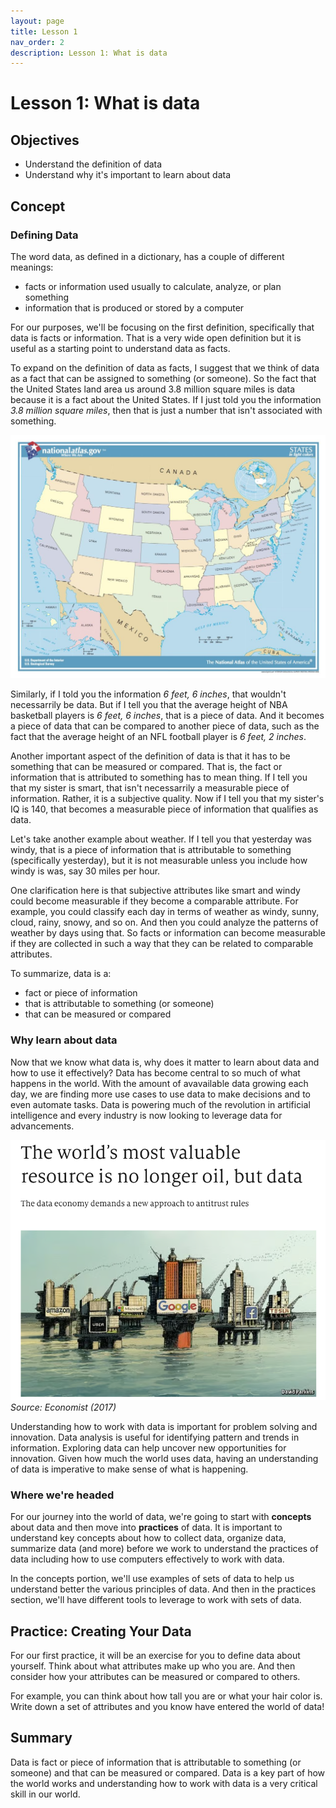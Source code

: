 ```yaml
---
layout: page
title: Lesson 1
nav_order: 2
description: Lesson 1: What is data
---
```

# Lesson 1: What is data

## Objectives

- Understand the definition of data
- Understand why it's important to learn about data

## Concept

### Defining Data
The word data, as defined in a dictionary, has a couple of different meanings:
- facts or information used usually to calculate, analyze, or plan something
- information that is produced or stored by a computer

For our purposes, we'll be focusing on the first definition, specifically that data is facts or information. That is a very wide open definition but it is useful as a starting point to understand data as facts.

To expand on the definition of data as facts, I suggest that we think of data as a fact that can be assigned to something (or someone). So the fact that the United States land area us around 3.8 million square miles is data because it is a fact about the United States. If I just told you the information *3.8 million square miles*, then that is just a number that isn't associated with something.

![image](images/united_states_map.jpg)

Similarly, if I told you the information *6 feet, 6 inches*, that wouldn't necessarrily be data. But if I tell you that the average height of NBA basketball players is *6 feet, 6 inches*, that is a piece of data. And it becomes a piece of data that can be compared to another piece of data, such as the fact that the average height of an NFL football player is *6 feet, 2 inches*.

Another important aspect of the definition of data is that it has to be something that can be measured or compared. That is, the fact or information that is attributed to something has to mean thing. If I tell you that my sister is smart, that isn't necessarrily a measurable piece of information. Rather, it is a subjective quality. Now if I tell you that my sister's IQ is 140, that becomes a measurable piece of information that qualifies as data.

Let's take another example about weather. If I tell you that yesterday was windy, that is a piece of information that is attributable to something (specifically yesterday), but it is not measurable unless you include how windy is was, say 30 miles per hour.

One clarification here is that subjective attributes like smart and windy could become measurable if they become a comparable attribute. For example, you could classify each day in terms of weather as windy, sunny, cloud, rainy, snowy, and so on. And then you could analyze the patterns of weather by days using that. So facts or information can become measurable if they are collected in such a way that they can be related to comparable attributes.

To summarize, data is a:
- fact or piece of information
- that is attributable to something (or someone)
- that can be measured or compared

### Why learn about data

Now that we know what data is, why does it matter to learn about data and how to use it effectively?  Data has become central to so much of what happens in the world.  With the amount of avavailable data growing each day, we are finding more use cases to use data to make decisions and to even automate tasks.  Data is powering much of the revolution in artificial intelligence and every industry is now looking to leverage data for advancements.

![image](images/data_is_the_new_oil.png)
*Source: Economist (2017)*

Understanding how to work with data is important for problem solving and innovation.  Data analysis is useful for identifying pattern and trends in information.  Exploring data can help uncover new opportunities for innovation.  Given how much the world uses data, having an understanding of data is imperative to make sense of what is happening.

### Where we're headed

For our journey into the world of data, we're going to start with **concepts** about data and then move into **practices** of data. It is important to understand key concepts about how to collect data, organize data, summarize data (and more) before we work to understand the practices of data including how to use computers effectively to work with data.

In the concepts portion, we'll use examples of sets of data to help us understand better the various principles of data. And then in the practices section, we'll have different tools to leverage to work with sets of data.

## Practice: Creating Your Data

For our first practice, it will be an exercise for you to define data about yourself.  Think about what attributes make up who you are.  And then consider how your attributes can be measured or compared to others.  

For example, you can think about how tall you are or what your hair color is.  Write down a set of attributes and you know have entered the world of data!

## Summary

Data is fact or piece of information that is attributable to something (or someone) and that can be measured or compared.  Data is a key part of how the world works and understanding how to work with data is a very critical skill in our world.
